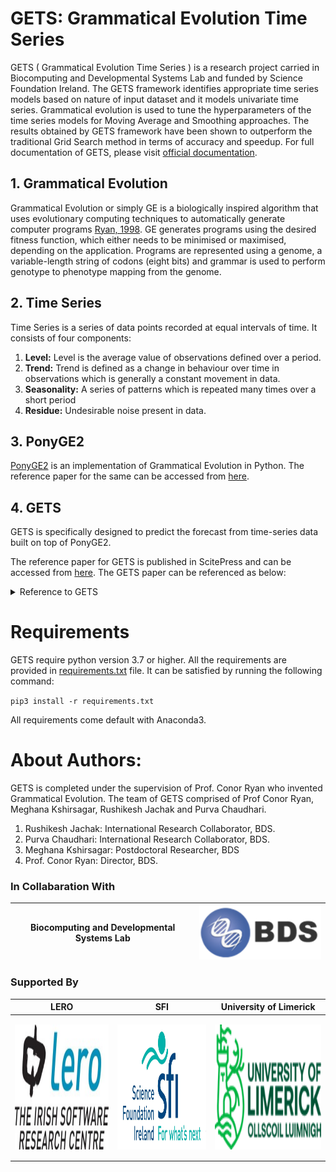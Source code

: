 # GETS: Grammatical Evolution Time Series

GETS ( Grammatical Evolution Time Series ) is a research project carried in Biocomputing and Developmental Systems Lab and funded by Science Foundation Ireland. The GETS framework identifies appropriate time series models based on nature of input dataset and it models univariate time series. Grammatical evolution is used to tune the hyperparameters of the time series models for Moving Average and Smoothing approaches. The results obtained by GETS framework have been shown to outperform the traditional Grid Search method in terms of accuracy and speedup.
 For full documentation of GETS, please visit [official documentation](https://github.com/Heisenberg0203/GETS/wiki).

## 1. Grammatical Evolution
Grammatical Evolution or simply GE is a biologically inspired algorithm that uses evolutionary computing techniques to automatically generate computer programs [Ryan, 1998](). GE generates programs using the desired fitness function, which either needs to be minimised or maximised, depending on the application. Programs are represented using a genome, a variable-length string of codons (eight bits) and grammar is used to perform genotype to phenotype mapping from the genome.

## 2. Time Series
Time Series is a series of data points recorded at equal intervals of time. It consists of four components:
1. **Level:** Level is the average value of observations defined over a period.
2. **Trend:** Trend is defined as a change in behaviour over time in observations which is generally a constant movement in data.
3. **Seasonality:** A series of patterns which is repeated many times over a short period
4. **Residue:** Undesirable noise present in data.

## 3. PonyGE2
[PonyGE2](https://github.com/PonyGE/PonyGE2) is an implementation of Grammatical Evolution in Python. The reference paper for the same can be accessed from [here](https://arxiv.org/abs/1703.08535). 

## 4. GETS 
GETS is specifically designed to predict the forecast from time-series data built on top of PonyGE2.

The reference paper for GETS is published in ScitePress and can be accessed from [here](https://www.scitepress.org/PublicationsDetail.aspx?ID=Q2+tV92Vvuc=&t=1). The GETS paper can be referenced as below:

<details>
<summary>Reference to GETS</summary>

> Ryan, C.; Kshirsagar, M.; Chaudhari, P. and Jachak, Rushikesh (2020). GETS: Grammatical Evolution based Optimization of Smoothing Parameters in Univariate Time Series Forecasting. In Proceedings of the 12th International Conference on Agents and Artificial Intelligence - Volume 2: ICAART, ISBN 978-989-758-395-7, ISSN 2184-433X, pages 595-602. DOI: 10.5220/0008963305950602
</details>

# Requirements
GETS require python version 3.7 or higher. All the requirements are provided in [requirements.txt]() file. It can be satisfied by running the following command:

`pip3 install -r requirements.txt `

All requirements come default with Anaconda3.

# About Authors:
GETS is completed under the supervision of Prof. Conor Ryan who invented Grammatical Evolution. The team of GETS comprised of Prof Conor Ryan, Meghana Kshirsagar, Rushikesh Jachak and Purva Chaudhari.

1. Rushikesh Jachak: International Research Collaborator, BDS.
2. Purva Chaudhari: International Research Collaborator, BDS.
3. Meghana Kshirsagar: Postdoctoral Researcher, BDS
4. Prof. Conor Ryan: Director, BDS.

### In Collabaration With


<table align="center" role="table">
<thead>
<tr>
<th align="center">Biocomputing and Developmental Systems Lab</th>
<th align="center"><img src="https://github.com/Heisenberg0203/GETS/raw/master/Images/logos/bds.png" align="center"></th>

</tr>
</thead>
</table>

### Supported By

<table align="center" role="table">
<thead>
<tr>
<th align="center">LERO</th>
<th align="center">SFI</th>
<th align="center">University of Limerick</th>
</tr>
</thead>
<tbody>
<tr>
<td align="center"><p align="center"><img src="https://github.com/Heisenberg0203/GETS/raw/master/Images/logos/Lero.jpg" height="200" width="300" align="center"></p></td>
<td align="center"><p align="center"><img src="https://github.com/Heisenberg0203/GETS/raw/master/Images/logos/sfi.jpg" height="200" width="300" align="center"></p></td>
<td align="center"><p align="center"><img src="https://github.com/Heisenberg0203/GETS/raw/master/Images/logos/ul.png" height="200" width="300" align="center"></p></td>
</tr>
</tbody>
</table>